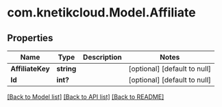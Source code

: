 # com.knetikcloud.Model.Affiliate
## Properties

Name | Type | Description | Notes
------------ | ------------- | ------------- | -------------
**AffiliateKey** | **string** |  | [optional] [default to null]
**Id** | **int?** |  | [optional] [default to null]

[[Back to Model list]](../README.md#documentation-for-models) [[Back to API list]](../README.md#documentation-for-api-endpoints) [[Back to README]](../README.md)


